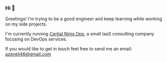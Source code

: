 ### Hi :wave:
Greetings! I'm trying to be a good engineer and keep learning while working on my side projects. 

I'm currently running [Certial Ninjs Ops](https://github.com/CerealNinjaOpsLLC), a small IaaS consulting company focusing on DevOps services. 

If you would like to get in touch feel free to send me an email: azeneli46@gmail.com
